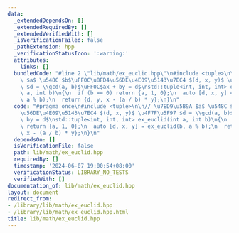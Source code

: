 ```yaml
---
data:
  _extendedDependsOn: []
  _extendedRequiredBy: []
  _extendedVerifiedWith: []
  _isVerificationFailed: false
  _pathExtension: hpp
  _verificationStatusIcon: ':warning:'
  attributes:
    links: []
  bundledCode: "#line 2 \"lib/math/ex_euclid.hpp\"\n#include <tuple>\n\n// \u7ED9\u5B9A\
    \ $a$ \u548C $b$\uFF0C\u8FD4\u56DE\u4E09\u5143\u7EC4 $(d, x, y)$ \u4F7F\u5F97\
    \ $d = \\gcd(a, b)$\uFF0C$ax + by = d$\nstd::tuple<int, int, int> ex_euclid(int\
    \ a, int b)\n{\n  if (b == 0) return {a, 1, 0};\n  auto [d, x, y] = ex_euclid(b,\
    \ a % b);\n  return {d, y, x - (a / b) * y};\n}\n"
  code: "#pragma once\n#include <tuple>\n\n// \u7ED9\u5B9A $a$ \u548C $b$\uFF0C\u8FD4\
    \u56DE\u4E09\u5143\u7EC4 $(d, x, y)$ \u4F7F\u5F97 $d = \\gcd(a, b)$\uFF0C$ax +\
    \ by = d$\nstd::tuple<int, int, int> ex_euclid(int a, int b)\n{\n  if (b == 0)\
    \ return {a, 1, 0};\n  auto [d, x, y] = ex_euclid(b, a % b);\n  return {d, y,\
    \ x - (a / b) * y};\n}\n"
  dependsOn: []
  isVerificationFile: false
  path: lib/math/ex_euclid.hpp
  requiredBy: []
  timestamp: '2024-06-07 19:00:54+08:00'
  verificationStatus: LIBRARY_NO_TESTS
  verifiedWith: []
documentation_of: lib/math/ex_euclid.hpp
layout: document
redirect_from:
- /library/lib/math/ex_euclid.hpp
- /library/lib/math/ex_euclid.hpp.html
title: lib/math/ex_euclid.hpp
---
```

